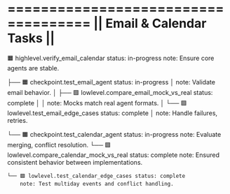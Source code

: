 ====================================
||     Email & Calendar Tasks     ||
====================================

🟧 highlevel.verify_email_calendar status: in-progress
   note: Ensure core agents are stable.

├── 🟧 checkpoint.test_email_agent status: in-progress
│   note: Validate email behavior.
│   ├── 🟩 lowlevel.compare_email_mock_vs_real status: complete
│   │   note: Mocks match real agent formats.
│   └── 🟩 lowlevel.test_email_edge_cases status: complete
│       note: Handle failures, retries.

└── 🟧 checkpoint.test_calendar_agent status: in-progress
    note: Evaluate merging, conflict resolution.
    └── 🟩 lowlevel.compare_calendar_mock_vs_real status: complete
        note: Ensured consistent behavior between implementations.

    └── 🟩 lowlevel.test_calendar_edge_cases status: complete
        note: Test multiday events and conflict handling.


